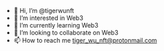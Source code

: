- 👋 Hi, I’m @tigerwunft
- 👀 I’m interested in Web3
- 🌱 I’m currently learning Web3
- 💞️ I’m looking to collaborate on Web3
- 📫 How to reach me tiger_wu_nft@protonmail.com

<!---
tigerwunft/tigerwunft is a ✨ special ✨ repository because its `README.md` (this file) appears on your GitHub profile.
You can click the Preview link to take a look at your changes.
--->
